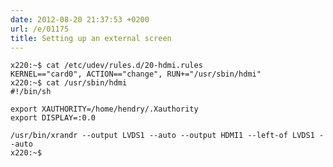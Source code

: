 ```yaml
---
date: 2012-08-20 21:37:53 +0200
url: /e/01175
title: Setting up an external screen
---
```



	x220:~$ cat /etc/udev/rules.d/20-hdmi.rules
	KERNEL=="card0", ACTION=="change", RUN+="/usr/sbin/hdmi"
	x220:~$ cat /usr/sbin/hdmi
	#!/bin/sh

	export XAUTHORITY=/home/hendry/.Xauthority
	export DISPLAY=:0.0

	/usr/bin/xrandr --output LVDS1 --auto --output HDMI1 --left-of LVDS1 --auto
	x220:~$
